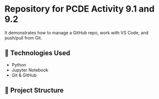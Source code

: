 
# Repository for PCDE Activity 9.1 and 9.2
It demonstrates how to manage a GitHub repo, work with VS Code, and push/pull from Git.

## 🔧 Technologies Used
- Python
- Jupyter Notebook
- Git & GitHub

## 📁 Project Structure

